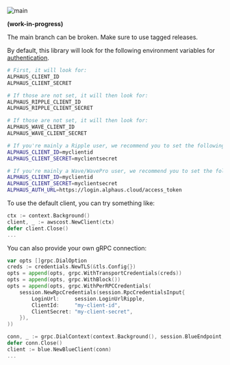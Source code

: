![main](https://github.com/alphauslabs/blue-sdk-go/workflows/main/badge.svg)

**(work-in-progress)**

The main branch can be broken. Make sure to use tagged releases.

By default, this library will look for the following environment variables for [authentication](https://alphauslabs.github.io/blueapi/authentication/apikey.html).

```bash
# First, it will look for:
ALPHAUS_CLIENT_ID
ALPHAUS_CLIENT_SECRET

# If those are not set, it will then look for:
ALPHAUS_RIPPLE_CLIENT_ID
ALPHAUS_RIPPLE_CLIENT_SECRET

# If those are not set, it will then look for:
ALPHAUS_WAVE_CLIENT_ID
ALPHAUS_WAVE_CLIENT_SECRET

# If you're mainly a Ripple user, we recommend you to set the following:
ALPHAUS_CLIENT_ID=myclientid
ALPHAUS_CLIENT_SECRET=myclientsecret

# If you're mainly a Wave/WavePro user, we recommend you to set the following:
ALPHAUS_CLIENT_ID=myclientid
ALPHAUS_CLIENT_SECRET=myclientsecret
ALPHAUS_AUTH_URL=https://login.alphaus.cloud/access_token
```

To use the default client, you can try something like:

```go
ctx := context.Background()
client, _ := awscost.NewClient(ctx)
defer client.Close()
...
```

You can also provide your own gRPC connection:

```go
var opts []grpc.DialOption
creds := credentials.NewTLS(&tls.Config{})
opts = append(opts, grpc.WithTransportCredentials(creds))
opts = append(opts, grpc.WithBlock())
opts = append(opts, grpc.WithPerRPCCredentials(
	session.NewRpcCredentials(session.RpcCredentialsInput{
		LoginUrl:     session.LoginUrlRipple,
		ClientId:     "my-client-id",
		ClientSecret: "my-client-secret",
	}),
))

conn, _ := grpc.DialContext(context.Background(), session.BlueEndpoint, opts...)
defer conn.Close()
client := blue.NewBlueClient(conn)
...
```
